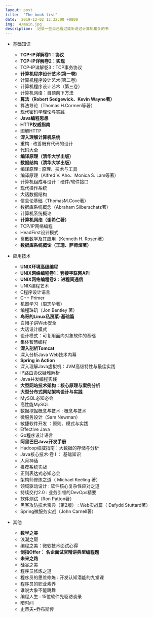 ```yaml
---
layout: post
title:  "The book list"
date:  2019-12-02 12:32:00 +0800
img:  4/main.jpg
description:  记录一些自己看过或听说过计算机相关的书
---
```


+ 基础知识
  + **TCP-IP详解卷1：协议**
  + **TCP-IP详解卷2：实现**
  + TCP-IP详解卷3：TCP事务协议
  + **计算机程序设计艺术(第一卷)**
  + 计算机程序设计艺术(第二卷)
  + 计算机程序设计艺术（第三卷）
  + 计算机网络：自顶向下方法
  + **算法（Robert Sedgewick、Kevin Wayne著）**
  + 算法导论（Thomas H.Cormen等著）
  + 现代密码学理论与实践
  + **Java编程思想**
  + **HTTP权威指南**
  + 图解HTTP
  + **深入理解计算机系统**
  + 重构 : 改善既有代码的设计
  + 代码大全
  + **编译原理（清华大学出版）**
  + **数据结构（清华大学出版）**
  + 编译原理 : 原理、技术与工具
  + 编译原理（Alfred V. Aho、Monica S. Lam等著）
  + 计算机组成与设计：硬件/软件接口
  + 现代操作系统
  + 大话数据结构
  + 信息论基础（ThomasM.Cove著）
  + 数据库系统概念（Abraham Silberschatz著）
  + 计算机系统概论
  + **计算机网络（谢希仁著）**
  + TCP/IP网络编程
  + HeadFirst设计模式
  + 离散数学及其应用（Kenneth H. Rosen著）
  + **数据库系统概论（王珊、萨师煊著）**

+ 应用技术
  + **UNIX环境高级编程**
  + **UNIX网络编程卷1：套接字联网API**
  + **UNIX网络编程卷2：进程间通信**
  + UNIX编程艺术
  + C程序设计语言
  + C++ Primer
  + 机器学习（周志华著）
  + 编程珠玑（Jon Bentley 著）
  + **鸟哥的Linux私房菜-基础篇**
  + 白帽子讲Web安全
  + 大话设计模式
  + 设计模式：可复用面向对象软件的基础
  + 集体智慧编程
  + **深入剖析Tomcat**
  + 深入分析Java  Web技术内幕
  + **Spring in Action**
  + 深入理解Java虚拟机：JVM高级特性与最佳实践
  + IP路由协议疑难解析
  + Java并发编程实践
  + **大型网站技术架构：核心原理与案例分析**
  + **大型分布式网站架构设计与实践**
  + MySQL必知必会
  + 高性能MySQL
  + 数据挖掘概念与技术 : 概念与技术
  + 微服务设计（Sam Newman）
  + 敏捷软件开发 ：原则、模式与实践
  + Effective Java
  + Go程序设计语言
  + **阿里巴巴Java开发手册**
  + Hadoop权威指南：大数据的存储与分析
  + Java核心技术·卷 I ： 基础知识
  + 人月神话
  + 推荐系统实战
  + 正则表达式必知必会
  + 架构师修炼之道（ Michael Keeling 著）
  + 领域驱动设计 : 软件核心复杂性应对之道
  + 持续交付2.0 : 业务引领的DevOps精要
  + 软件测试（Ron Patton著）
  + 黑客攻防技术宝典（第2版） : Web实战篇（ Dafydd Stuttard著）
  + Spring微服务实战（John Carnell著）
+ 其他
  + **数学之美**
  + 浪潮之巅
  + 编程之美：微软技术面试心得
  + **剑指Offer： 名企面试官精讲典型编程题**
  + **未来之路**
  + 硅谷之美
  + 程序员修炼之道
  + 程序员的思维修炼 : 开发认知潜能的九堂课
  + 程序员的职业素养
  + 谁说大象不能跳舞
  + 编程人生 : 15位软件先驱访谈录
  + 暗时间
  + 史蒂夫•乔布斯传



